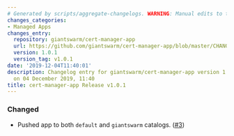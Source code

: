 ```yaml
---
# Generated by scripts/aggregate-changelogs. WARNING: Manual edits to this files will be overwritten.
changes_categories:
- Managed Apps
changes_entry:
  repository: giantswarm/cert-manager-app
  url: https://github.com/giantswarm/cert-manager-app/blob/master/CHANGELOG.md#101-2019-12-04
  version: 1.0.1
  version_tag: v1.0.1
date: '2019-12-04T11:40:01'
description: Changelog entry for giantswarm/cert-manager-app version 1.0.1, published
  on 04 December 2019, 11:40
title: cert-manager-app Release v1.0.1
---
```


### Changed
- Pushed app to both `default` and `giantswarm` catalogs. ([#3](https://github.com/giantswarm/cert-manager-app/pull/3))
